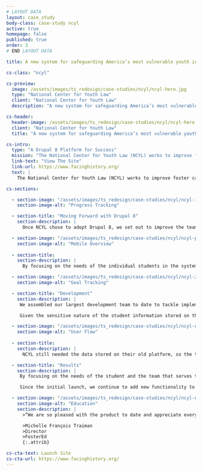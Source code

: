 ```yaml
---
# LAYOUT DATA
layout: case_study
body-class: case-study ncyl
active: true
homepage: false
published: true
order: 3
# END LAYOUT DATA

title: A new system for safeguarding America’s most vulnerable youth in our schools.

cs-class: "ncyl"

cs-preview:
  image: /assets/images/ts_redesign/case-studies/ncyl/ncyl-hero.jpg
  type: "National Center for Youth Law"
  client: "National Center for Youth Law"
  description: "A new system for safeguarding America’s most vulnerable youth in our schools."

cs-header:
  header-image: /assets/images/ts_redesign/case-studies/ncyl/ncyl-hero.jpg
  client: "National Center for Youth Law"
  title: "A new system for safeguarding America’s most vulnerable youth in our schools."

cs-intro:
  type: "A Drupal 8 Platform for Success"
  mission: "The National Center for Youth Law (NCYL) works to improve foster care systems and, through their FosterEd program, support the educational outcomes of children and youth in foster care."
  link-text: "View The Site"
  link-url: https://www.facinghistory.org/
  text: |
    The National Center for Youth Law (NCYL) works to improve foster care systems and, through their FosterEd program, support the educational outcomes of children and youth in foster care. The system they used to track cases was about to be sunsetted, so we set out to quickly build NCYL a new case management system on the Drupal 8 platform. NCYL had been using a SaaS platform to manage its many foster ed cases, but the product was about to be discontinued. We began work at the very end of 2015, knowing we had to launch the platform and migrate all of their sensitive student data before the end of June, 2016.

cs-sections:

  - section-image: "/assets/images/ts_redesign/case-studies/ncyl/ncyl-1.jpg"
    section-image-alt: "Progress Tracking"

  - section-title: "Moving Forward with Drupal 8"
    section-description: |
      Once NCYL chose to adopt Drupal 8, we set out to improve the team’s efficiency, collaboration, and build a more robust tracking tool that addressed their needs instead of shoehorning them into a set of assumptions about how case tracking should work. The NCYL team was well-acquainted with how staff used their previous tracking system – and how they did their real work on the ground, which helped us define clear goals for the software we were about to build.

  - section-image: "/assets/images/ts_redesign/case-studies/ncyl/ncyl-phone.jpg"
    section-image-alt: "Mobile Overview"
    
  - section-title:  
    section-description: |
      By focusing on the needs of the individual students in the system, and the team that supported them, we designed a holistic case tracking platform that not only allowed easy communication, but enabled NCYL’s staff to measure a student’s progress toward the ultimate goal: ensuring they received the support they needed to complete their education.

  - section-image: "/assets/images/ts_redesign/case-studies/ncyl/ncyl-2.jpg"
    section-image-alt: "Goal Tracking"

  - section-title: "Development"
    section-description: |
     We assembled our largest development team to date to tackle implementation in order to meet the hard deadline imposed by the end-of-life date for the old system.

     Given the sensitive nature of the student information stored on the platform, we leveraged Drupal 8’s strong permissions infrastructure to establish tightly-constructed user roles. Each user, from team leaders to parents, to the students themselves, had a set of tasks and information they could access. We ensured that individuals who weren’t authorized to access information didn’t see what they weren’t supposed to, while also making it easy and intuitive for authorized users to get the information they needed.

  - section-image: "/assets/images/ts_redesign/case-studies/ncyl/ncyl-userflow.jpg"
    section-image-alt: "User Flow"
    
  - section-title:   
    section-description: |
      NCYL still needed the data stored on their old platform, so the transition called for a large data migration. We used [Drupal Migrate in conjunction with exported CSV files](https://thinkshout.com/blog/2017/01/using-google-docs-and-migrate-to-populate-your-drupal-site-part-1/), all encrypted and transmitted over SFTP. Much of the content required custom-tailoring from the NCYL team, so we built them carefully-defined spreadsheets to tie all of the various objects together. Notes, goals, and team members all flowed into the new structures on Drupal 8.

  - section-title: "Results"
    section-description: |
     By focusing on the needs of the student and the team that serves them, we delivered a system that not only replaced NCYL’s old case management software, on time and on budget, but we combined all of their data that was previously stored in other sources - including simple spreadsheets - creating a cohesive, holistic view of each of their student’s progress.

     Since the initial launch, we continue to add new functionality to the site and we look forward to partnering with NCYL going forward to continue to improve their ability to do their important work.

  - section-image: "/assets/images/ts_redesign/case-studies/ncyl/ncyl-ed.jpg"
    section-image-alt: "Education"
    section-description: |
      >“We are so pleased with the product to date and appreciate everything you and your team have done to help us to transition to this new tool in a very short time frame and in a way that will ensure that we continue to serve our youth effectively.”

      >Michelle François Traiman
      >Director
      >FosterEd
      {:.attrib}

cs-cta-text: Launch Site
cs-cta-url: https://www.facinghistory.org/
---
```


